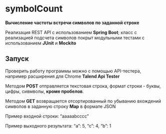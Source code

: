 # symbolCount
**Вычисление частоты встречи символов по заданной строке**

Реализация REST API с использованием **Spring Boot**; класс с реализацией подсчета символов покрыт модульными тестами с использованием **JUnit** и **Mockito**  
## Запуск
Проверить работу программы можно с помощью API-тестера, например расширения для Chrome **Talend Api Tester**

Методом **POST** отправляется текстовая строка, формат строки - буквы, цифры, сивмволы, **кроме пробелов**.

Методом **GET** возвращается отсортированный по убыванию вхождений символов в заданную строку **Map** в формате JSON

Пример входной строки: “aaaaabcccc”

Пример выходного результата: “a”: 5, “c”: 4, “b”: 1 
